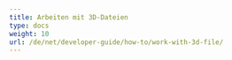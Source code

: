 ```yaml
---
title: Arbeiten mit 3D-Dateien
type: docs
weight: 10
url: /de/net/developer-guide/how-to/work-with-3d-file/
---
```

